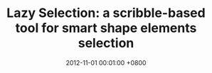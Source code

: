 ---
title:          "Lazy Selection: a scribble-based tool for smart shape elements selection"
date:           2012-11-01 00:01:00 +0800
selected:       true
pub:            "ACM Transactions on Graphics (Proceedings of SIGGRAPH Asia 2012)"
pub_date:       "2012"
# abstract: >-
cover:          /assets/images/covers/lazy_selection_siga12.jpg
authors:
- Pengfei Xu
- Hongbo Fu
- Oscar Kin-Chung Au
- Chiew-Lan Tai
links:
  # Paper: 
  # Project:
---